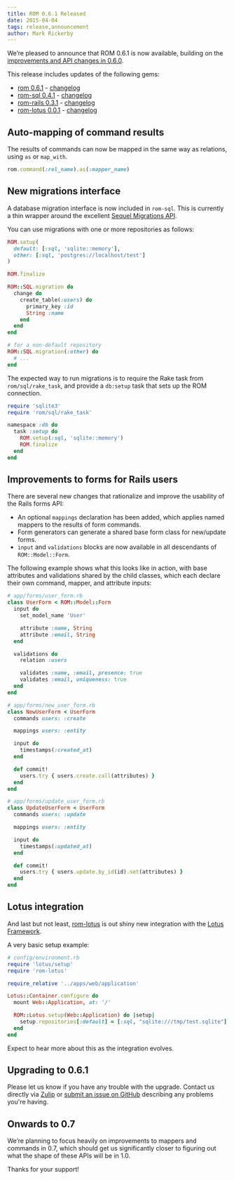 ```yaml
---
title: ROM 0.6.1 Released
date: 2015-04-04
tags: release,announcement
author: Mark Rickerby
---
```


We’re pleased to announce that ROM 0.6.1 is now available, building on the [improvements and API changes in 0.6.0](/blog/2015/03/23/rom-0-6-0-released/).

This release includes updates of the following gems:

* [rom 0.6.1](https://rubygems.org/gems/rom) - [changelog](https://github.com/taqtiqa/ramets/blob/main/CHANGELOG.md#v061-2015-04-04)
* [rom-sql 0.4.1](https://rubygems.org/gems/rom-sql) - [changelog](https://github.com/taqtiqa/ramets-sql/blob/main/CHANGELOG.md#v041-2015-04-04)
* [rom-rails 0.3.1](https://rubygems.org/gems/rom-rails) - [changelog](https://github.com/taqtiqa/ramets-rails/blob/main/CHANGELOG.md#v031-2015-04-04)
* [rom-lotus 0.0.1](https://rubygems.org/gems/rom-lotus) - [changelog](https://github.com/taqtiqa/ramets-lotus/blob/main/CHANGELOG.md)

## Auto-mapping of command results

The results of commands can now be mapped in the same way as relations, using `as` or `map_with`.

```ruby
rom.command(:rel_name).as(:mapper_name)
```

## New migrations interface

A database migration interface is now included in `rom-sql`. This is currently a thin wrapper around the excellent [Sequel Migrations API](http://sequel.jeremyevans.net/rdoc/files/doc/migration_rdoc.html).

You can use migrations with one or more repositories as follows:

```ruby
ROM.setup(
  default: [:sql, 'sqlite::memory'],
  other: [:sql, 'postgres://localhost/test']
)

ROM.finalize

ROM::SQL.migration do
  change do
    create_table(:users) do
      primary_key :id
      String :name
    end
  end
end

# for a non-default repository
ROM::SQL.migration(:other) do
  # ...
end
```

The expected way to run migrations is to require the Rake task from `rom/sql/rake_task`, and provide a `db:setup` task that sets up the ROM connection.

```ruby
require 'sqlite3'
require 'rom/sql/rake_task'

namespace :db do
  task :setup do
    ROM.setup(:sql, 'sqlite::memory')
    ROM.finalize
  end
end
```

## Improvements to forms for Rails users

There are several new changes that rationalize and improve the usability of the Rails forms API:

- An optional `mappings` declaration has been added, which applies named mappers to the results of form commands.
- Form generators can generate a shared base form class for new/update forms.
- `input` and `validations` blocks are now available in all descendants of `ROM::Model::Form`.

The following example shows what this looks like in action, with base attributes and validations shared by the child classes, which each declare their own command, mapper, and attribute inputs:

```ruby
# app/forms/user_form.rb
class UserForm < ROM::Model::Form
  input do
    set_model_name 'User'

    attribute :name, String
    attribute :email, String
  end

  validations do
    relation :users

    validates :name, :email, presence: true
    validates :email, uniqueness: true
  end
end

# app/forms/new_user_form.rb
class NewUserForm < UserForm
  commands users: :create

  mappings users: :entity

  input do
    timestamps(:created_at)
  end

  def commit!
    users.try { users.create.call(attributes) }
  end
end

# app/forms/update_user_form.rb
class UpdateUserForm < UserForm
  commands users: :update

  mappings users: :entity

  input do
    timestamps(:updated_at)
  end

  def commit!
    users.try { users.update.by_id(id).set(attributes) }
  end
end
```

## Lotus integration

And last but not least, [rom-lotus](https://github.com/taqtiqa/ramets-lotus) is out shiny new integration with the [Lotus Framework](http://lotusrb.org/).

A very basic setup example:

```ruby
# config/environment.rb
require 'lotus/setup'
require 'rom-lotus'

require_relative '../apps/web/application'

Lotus::Container.configure do
  mount Web::Application, at: '/'

  ROM::Lotus.setup(Web::Application) do |setup|
    setup.repositories[:default] = [:sql, "sqlite:///tmp/test.sqlite"]
  end
end
```

Expect to hear more about this as the integration evolves.

## Upgrading to 0.6.1

Please let us know if you have any trouble with the upgrade. Contact us directly via [Zulip](https://rom-rb.zulipchat.com) or [submit an issue on GitHub](https://github.com/taqtiqa/ramets/issues) describing any problems you're having.

## Onwards to 0.7

We’re planning to focus heavily on improvements to mappers and commands in 0.7, which should get us significantly closer to figuring out what the shape of these APIs will be in 1.0.

Thanks for your support!
